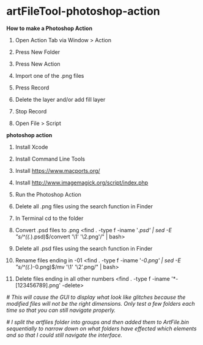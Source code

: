 # artFileTool-photoshop-action

**How to make a Photoshop Action**
1. Open Action Tab via Window > Action

2. Press New Folder

3. Press New Action

4. Import one of the .png files

5. Press Record

6. Delete the layer and/or add fill layer

7. Stop Record

8. Open File > Script


**photoshop action**
1. Install Xcode 

2. Install Command Line Tools 

3. Install https://www.macports.org/

4. Install http://www.imagemagick.org/script/index.php

5. Run the Photoshop Action 

6. Delete all .png files using the search function in Finder 

7. In Terminal cd to the folder 

8. Convert .psd files to .png <find . -type f -iname '*.psd' | sed -E "s/^((.*)\.psd)$/convert '\1' '\2.png'/" | bash> 

9. Delete all .psd files using the search function in Finder 

10. Rename files ending in -01 <find . -type f -iname '*-0.png' | sed -E "s/^((.*)-0.png)$/mv '\1' '\2'.png/" | bash> 

11. Delete files ending in all other numbers <find . -type f -iname '*-[123456789].png' -delete> 


*# This will cause the GUI to display what look like glitches because the modified files will not be the right dimensions. Only test a few folders each time so that you can still navigate properly.*

*# I split the artfiles folder into groups and then added them to ArtFile.bin sequentially to narrow down on what folders have effected which elements and so that I could still navigate the interface.*
